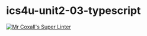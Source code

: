 # ics4u-unit2-03-typescript
[![Mr Coxall's Super Linter](https://github.com/Yiyun-Qin/ics4u-unit2-03-typescript/workflows/Mr%20Coxall's%20Super%20Linter/badge.svg)](https://github.com/Yiyun-Qin/ics4u-unit2-03-typescript/actions/)
